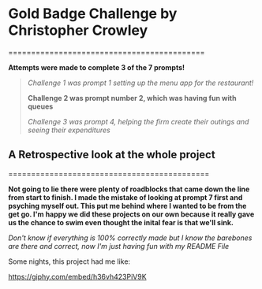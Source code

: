 # Gold Badge Challenge by Christopher Crowley
===========================================

**Attempts were made to complete 3 of the 7 prompts!**
> *Challenge 1 was prompt 1 setting up the menu app for the restaurant!*
> 
> **Challenge 2 was prompt number 2, which was having fun with queues**
> 
> *Challenge 3 was prompt 4, helping the firm create their outings and seeing their expenditures*


## A Retrospective look at the whole project
============================================

**Not going to lie there were plenty of roadblocks that came down the line from start to finish. I made the mistake of looking at prompt 7 first and psyching myself out. This put me behind where I wanted to be from the get go. I'm happy we did these projects on our own because it really gave us the chance to swim even thought the inital fear is that we'll sink.**

*Don't know if everything is 100% correctly made but I know the barebones are there and correct, now I'm just having fun with my README File*

Some nights, this project had me like:

https://giphy.com/embed/h36vh423PiV9K
